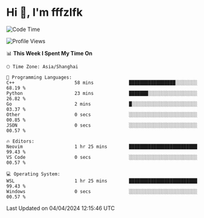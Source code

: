 # Hi 👋, I'm fffzlfk

<!--START_SECTION:waka-->
![Code Time](http://img.shields.io/badge/Code%20Time-686%20hrs%2050%20mins-blue)

![Profile Views](http://img.shields.io/badge/Profile%20Views-0-blue)

📊 **This Week I Spent My Time On** 

```text
🕑︎ Time Zone: Asia/Shanghai

💬 Programming Languages: 
C++                      58 mins             █████████████████░░░░░░░░   68.19 % 
Python                   23 mins             ███████░░░░░░░░░░░░░░░░░░   26.82 % 
Go                       2 mins              █░░░░░░░░░░░░░░░░░░░░░░░░   03.37 % 
Other                    0 secs              ░░░░░░░░░░░░░░░░░░░░░░░░░   00.85 % 
JSON                     0 secs              ░░░░░░░░░░░░░░░░░░░░░░░░░   00.57 % 

🔥 Editors: 
Neovim                   1 hr 25 mins        █████████████████████████   99.43 % 
VS Code                  0 secs              ░░░░░░░░░░░░░░░░░░░░░░░░░   00.57 % 

💻 Operating System: 
WSL                      1 hr 25 mins        █████████████████████████   99.43 % 
Windows                  0 secs              ░░░░░░░░░░░░░░░░░░░░░░░░░   00.57 % 
```


 Last Updated on 04/04/2024 12:15:46 UTC
<!--END_SECTION:waka-->
